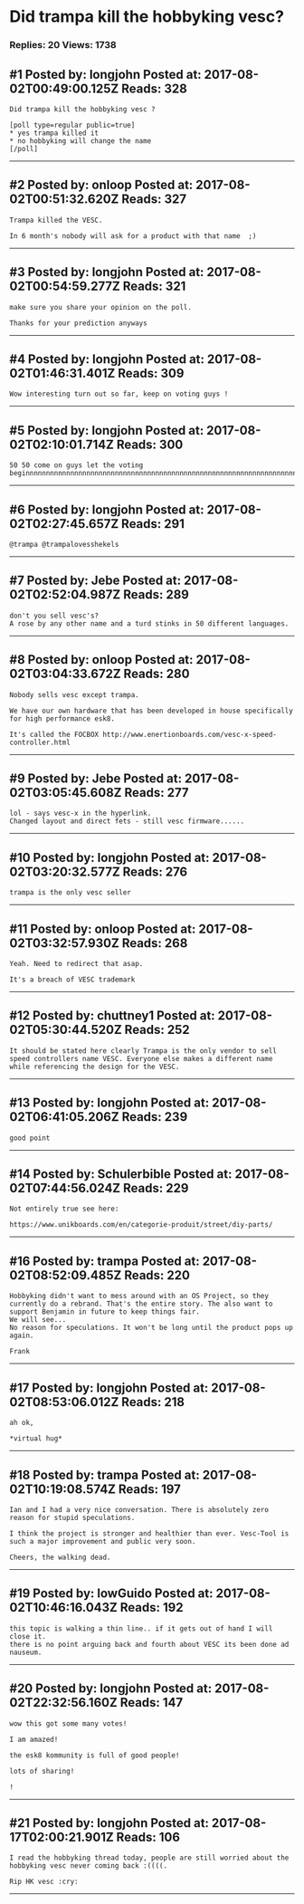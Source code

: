 # Did trampa kill the hobbyking vesc?

### Replies: 20 Views: 1738

## \#1 Posted by: longjohn Posted at: 2017-08-02T00:49:00.125Z Reads: 328

```
Did trampa kill the hobbyking vesc ?

[poll type=regular public=true]
* yes trampa killed it
* no hobbyking will change the name
[/poll]
```

---
## \#2 Posted by: onloop Posted at: 2017-08-02T00:51:32.620Z Reads: 327

```
Trampa killed the VESC. 

In 6 month's nobody will ask for a product with that name  ;)
```

---
## \#3 Posted by: longjohn Posted at: 2017-08-02T00:54:59.277Z Reads: 321

```
make sure you share your opinion on the poll.

Thanks for your prediction anyways
```

---
## \#4 Posted by: longjohn Posted at: 2017-08-02T01:46:31.401Z Reads: 309

```
Wow interesting turn out so far, keep on voting guys !
```

---
## \#5 Posted by: longjohn Posted at: 2017-08-02T02:10:01.714Z Reads: 300

```
50 50 come on guys let the voting beginnnnnnnnnnnnnnnnnnnnnnnnnnnnnnnnnnnnnnnnnnnnnnnnnnnnnnnnnnnnnnnnnnnnnnnnnnnnnnnnn
```

---
## \#6 Posted by: longjohn Posted at: 2017-08-02T02:27:45.657Z Reads: 291

```
@trampa @trampalovesshekels
```

---
## \#7 Posted by: Jebe Posted at: 2017-08-02T02:52:04.987Z Reads: 289

```
don't you sell vesc's?
A rose by any other name and a turd stinks in 50 different languages.
```

---
## \#8 Posted by: onloop Posted at: 2017-08-02T03:04:33.672Z Reads: 280

```
Nobody sells vesc except trampa.

We have our own hardware that has been developed in house specifically for high performance esk8. 

It's called the FOCBOX http://www.enertionboards.com/vesc-x-speed-controller.html
```

---
## \#9 Posted by: Jebe Posted at: 2017-08-02T03:05:45.608Z Reads: 277

```
lol - says vesc-x in the hyperlink.
Changed layout and direct fets - still vesc firmware......
```

---
## \#10 Posted by: longjohn Posted at: 2017-08-02T03:20:32.577Z Reads: 276

```
trampa is the only vesc seller
```

---
## \#11 Posted by: onloop Posted at: 2017-08-02T03:32:57.930Z Reads: 268

```
Yeah. Need to redirect that asap.

It's a breach of VESC trademark
```

---
## \#12 Posted by: chuttney1 Posted at: 2017-08-02T05:30:44.520Z Reads: 252

```
It should be stated here clearly Trampa is the only vendor to sell speed controllers name VESC. Everyone else makes a different name while referencing the design for the VESC.
```

---
## \#13 Posted by: longjohn Posted at: 2017-08-02T06:41:05.206Z Reads: 239

```
good point
```

---
## \#14 Posted by: Schulerbible Posted at: 2017-08-02T07:44:56.024Z Reads: 229

```
Not entirely true see here:

https://www.unikboards.com/en/categorie-produit/street/diy-parts/
```

---
## \#16 Posted by: trampa Posted at: 2017-08-02T08:52:09.485Z Reads: 220

```
Hobbyking didn't want to mess around with an OS Project, so they currently do a rebrand. That's the entire story. The also want to support Benjamin in future to keep things fair. 
We will see...
No reason for speculations. It won't be long until the product pops up again.

Frank
```

---
## \#17 Posted by: longjohn Posted at: 2017-08-02T08:53:06.012Z Reads: 218

```
ah ok,

*virtual hug*
```

---
## \#18 Posted by: trampa Posted at: 2017-08-02T10:19:08.574Z Reads: 197

```
Ian and I had a very nice conversation. There is absolutely zero reason for stupid speculations.

I think the project is stronger and healthier than ever. Vesc-Tool is such a major improvement and public very soon.

Cheers, the walking dead.
```

---
## \#19 Posted by: lowGuido Posted at: 2017-08-02T10:46:16.043Z Reads: 192

```
this topic is walking a thin line.. if it gets out of hand I will close it.
there is no point arguing back and fourth about VESC its been done ad nauseum.
```

---
## \#20 Posted by: longjohn Posted at: 2017-08-02T22:32:56.160Z Reads: 147

```
wow this got some many votes! 

I am amazed!

the esk8 kommunity is full of good people!

lots of sharing!

!
```

---
## \#21 Posted by: longjohn Posted at: 2017-08-17T02:00:21.901Z Reads: 106

```
I read the hobbyking thread today, people are still worried about the hobbyking vesc never coming back :((((.

Rip HK vesc :cry:
```

---
